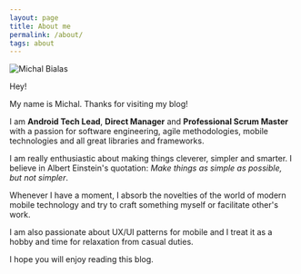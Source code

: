 ```yaml
---
layout: page
title: About me
permalink: /about/
tags: about
---
```

<div class="about">
  <img src="{{ site.baseurl }}/images/me.jpg" alt="Michal Bialas" class="avatar" />
</div>

Hey!

My name is Michal. Thanks for visiting my blog!

I am  **Android Tech Lead**, **Direct Manager** and **Professional Scrum Master** with a passion for software engineering, agile methodologies, mobile technologies and all great libraries and frameworks.

I am really enthusiastic about making things cleverer, simpler and smarter. I believe in Albert Einstein's quotation: *Make things as simple as possible, but not simpler*.

Whenever I have a moment, I absorb the novelties of the world of modern mobile technology and try to craft something myself or facilitate other's work.

I am also passionate about UX/UI patterns for mobile and I treat it as a hobby and time for relaxation from casual duties.

I hope you will enjoy reading this blog.
